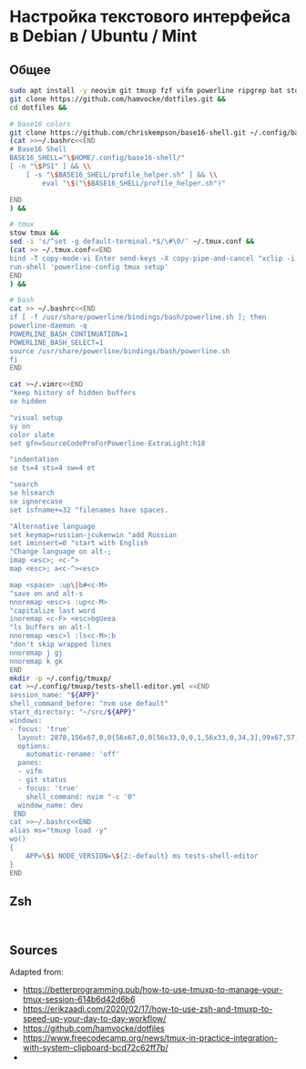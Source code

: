 # Настройка текстового интерфейса в Debian / Ubuntu / Mint

## Общее
```sh
sudo apt install -y neovim git tmuxp fzf vifm powerline ripgrep bat stow &&
git clone https://github.com/hamvocke/dotfiles.git &&
cd dotfiles &&

# base16 colors
git clone https://github.com/chriskempson/base16-shell.git ~/.config/base16-shell &&
(cat >>~/.bashrc<<END
# Base16 Shell
BASE16_SHELL="\$HOME/.config/base16-shell/"
[ -n "\$PS1" ] && \\
    [ -s "\$BASE16_SHELL/profile_helper.sh" ] && \\
        eval "\$("\$BASE16_SHELL/profile_helper.sh")"

END
) &&

# tmux
stow tmux &&
sed -i 's/^set -g default-terminal.*$/\#\0/' ~/.tmux.conf &&
(cat >> ~/.tmux.conf<<END
bind -T copy-mode-vi Enter send-keys -X copy-pipe-and-cancel "xclip -i -f -selection primary | xclip -i -selection clipboard"
run-shell 'powerline-config tmux setup'
END
) &&

# bash
cat >> ~/.bashrc<<END
if [ -f /usr/share/powerline/bindings/bash/powerline.sh ]; then
powerline-daemon -q
POWERLINE_BASH_CONTINUATION=1
POWERLINE_BASH_SELECT=1
source /usr/share/powerline/bindings/bash/powerline.sh
fi
END

cat >~/.vimrc<<END
"keep history of hidden buffers
se hidden

"visual setup
sy on
color slate
set gfn=SourceCodeProForPowerline-ExtraLight:h18

"indentation
se ts=4 sts=4 sw=4 et

"search
se hlsearch
se ignorecase
set isfname+=32 "filenames have spaces. 

"Alternative language
set keymap=russian-jcukenwin "add Russian
set iminsert=0 "start with English
"Change language on alt-;
imap <esc>; <c-^>
map <esc>; a<c-^><esc>

map <space> :up\|b#<c-M>
"save on and alt-s
nnoremap <esc>s :up<c-M>
"capitalize last word
inoremap <c-F> <esc>bgUeea
"ls buffers on alt-l
nnoremap <esc>l :ls<c-M>:b
"don't skip wrapped lines
nnoremap j gj
nnoremap k gk
END
mkdir -p ~/.config/tmuxp/
cat >~/.config/tmuxp/tests-shell-editor.yml <<END
session_name: "${APP}"
shell_command_before: "nvm use default"
start_directory: "~/src/${APP}"
windows:
- focus: 'true'
  layout: 2878,156x67,0,0{56x67,0,0[56x33,0,0,1,56x33,0,34,3],99x67,57,0,2}
  options:
    automatic-rename: 'off'
  panes:
  - vifm 
  - git status 
  - focus: 'true'
    shell_command: nvim "-c '0"
  window_name: dev
 END
cat >>~/.bashrc<<END
alias ms="tmuxp load -y"
wo()
{
    APP=\$1 NODE_VERSION=\${2:-default} ms tests-shell-editor
}
END
```

## Zsh
```sh



```
## Sources
Adapted from:
- https://betterprogramming.pub/how-to-use-tmuxp-to-manage-your-tmux-session-614b6d42d6b6
- https://erikzaadi.com/2020/02/17/how-to-use-zsh-and-tmuxp-to-speed-up-your-day-to-day-workflow/
- https://github.com/hamvocke/dotfiles
- https://www.freecodecamp.org/news/tmux-in-practice-integration-with-system-clipboard-bcd72c62ff7b/
- 
